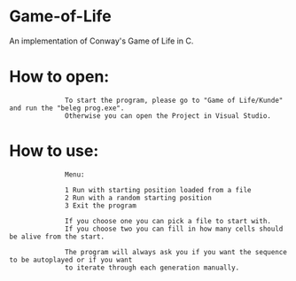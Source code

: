# Game-of-Life
An implementation of Conway's Game of Life in C.

# How to open: 
                  To start the program, please go to "Game of Life/Kunde" and run the "beleg prog.exe".
                  Otherwise you can open the Project in Visual Studio.
                  
# How to use:   
                
                  Menu: 
                  
                  1 Run with starting position loaded from a file                  
                  2 Run with a random starting position                  
                  3 Exit the program
                  
                  If you choose one you can pick a file to start with.
                  If you choose two you can fill in how many cells should be alive from the start.
                  
                  The program will always ask you if you want the sequence to be autoplayed or if you want 
                  to iterate through each generation manually. 
                  
                  
